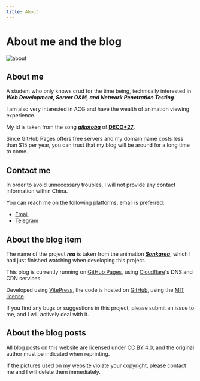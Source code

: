 ```yaml
---
title: About
---
```


# About me and the blog

![about](https://s2.loli.net/2023/04/24/jQ1JiRcBmbZ6vnH.webp)

## About me

A student who only knows crud for the time being,
technically interested in ***Web Development, Server O&M, and Network Penetration Testing***.

I am also very interested in ACG and have the wealth of animation viewing experience.

My id is taken from the song ***[aikotoba](https://www.youtube.com/watch?v=WptXk39wiIQ)*** of **[DECO*27](https://www.youtube.com/@DECO27)**.

Since GitHub Pages offers free servers and my domain name costs less than $15 per year, you can trust that my blog will be around for a long time to come.

## Contact me

In order to avoid unnecessary troubles, I will not provide any contact information within China.

You can reach me on the following platforms, email is preferred:

- [Email](mailto:aiktb@outlook.com)
- [Telegram](https://t.me/aiktb)

## About the blog item

The name of the project ***rea*** is taken from the animation ***[Sankarea](https://en.wikipedia.org/wiki/Sankarea:_Undying_Love)***, which I had just finished watching when developing this project.

This blog is currently running on [GitHub Pages](https://pages.github.com/), using [Cloudflare](https://www.cloudflare.com/)'s DNS and CDN services.

Developed using [VitePress](https://vitepress.dev/), the code is hosted on [GitHub](https://github.com/aiktb/rea), using the [MIT license](https://github.com/aiktb/rea/blob/master/LICENSE).

If you find any bugs or suggestions in this project, please submit an issue to me, and I will actively deal with it.

## About the blog posts

All blog posts on this website are licensed under [CC BY 4.0](https://creativecommons.org/licenses/by/4.0/), and the original author must be indicated when reprinting.

If the pictures used on my website violate your copyright, please contact me and I will delete them immediately.
